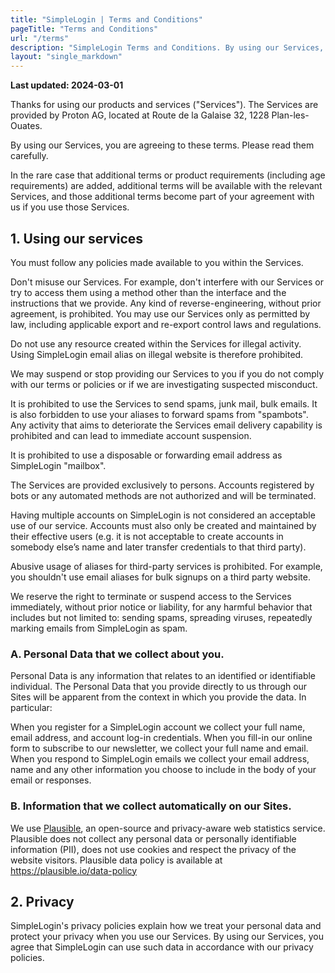 ```yaml
---
title: "SimpleLogin | Terms and Conditions"
pageTitle: "Terms and Conditions"
url: "/terms"
description: "SimpleLogin Terms and Conditions. By using our Services, you are agreeing to these terms. Please read them carefully."
layout: "single_markdown"
---
```


**Last updated: 2024-03-01**

Thanks for using our products and services ("Services"). The Services are provided by Proton AG, located at Route de la Galaise 32, 1228 Plan-les-Ouates.

By using our Services, you are agreeing to these terms. Please read them carefully.

In the rare case that additional terms or product requirements (including age requirements) are added, additional terms will be available with the relevant Services, and those additional terms become part of your agreement with us if you use those Services.

## 1. Using our services
You must follow any policies made available to you within the Services.

Don't misuse our Services. For example, don't interfere with our Services or try to access them using a method other than the interface and the instructions that we provide. Any kind of reverse-engineering, without prior agreement, is prohibited. You may use our Services only as permitted by law, including applicable export and re-export control laws and regulations. 

Do not use any resource created within the Services for illegal activity. Using SimpleLogin email alias on illegal website is therefore prohibited.

We may suspend or stop providing our Services to you if you do not comply with our terms or policies or if we are investigating suspected misconduct.

It is prohibited to use the Services to send spams, junk mail, bulk emails. It is also forbidden to use your aliases to forward spams from "spambots". Any activity that aims to deteriorate the Services email delivery capability is prohibited and can lead to immediate account suspension.

It is prohibited to use a disposable or forwarding email address as SimpleLogin "mailbox".

The Services are provided exclusively to persons. Accounts registered by bots or any automated methods are not authorized and will be terminated.

Having multiple accounts on SimpleLogin is not considered an acceptable use of our service. Accounts must also only be created and maintained by their effective users (e.g. it is not acceptable to create accounts in somebody else’s name and later transfer credentials to that third party).

Abusive usage of aliases for third-party services is prohibited. For example, you shouldn't use email aliases for bulk signups on a third party website.

We reserve the right to terminate or suspend access to the Services immediately, without prior notice or liability, for any harmful behavior that includes but not limited to: sending spams, spreading viruses, repeatedly marking emails from SimpleLogin as spam.

### A. Personal Data that we collect about you.

Personal Data is any information that relates to an identified or identifiable individual. The Personal Data that you provide directly to us through our Sites will be apparent from the context in which you provide the data. In particular:

When you register for a SimpleLogin account we collect your full name, email address, and account log-in credentials.
When you fill-in our online form to subscribe to our newsletter, we collect your full name and email.
When you respond to SimpleLogin emails we collect your email address, name and any other information you choose to include in the body of your email or responses.

### B. Information that we collect automatically on our Sites.

We use [Plausible](https://plausible.io), an open-source and privacy-aware web statistics service. Plausible does not collect any personal data or personally identifiable information (PII), does not use cookies and respect the privacy of the website visitors. 
Plausible data policy is available at https://plausible.io/data-policy

## 2. Privacy
SimpleLogin's privacy policies explain how we treat your personal data and protect your privacy when you use our Services. By using our Services, you agree that SimpleLogin can use such data in accordance with our privacy policies.
